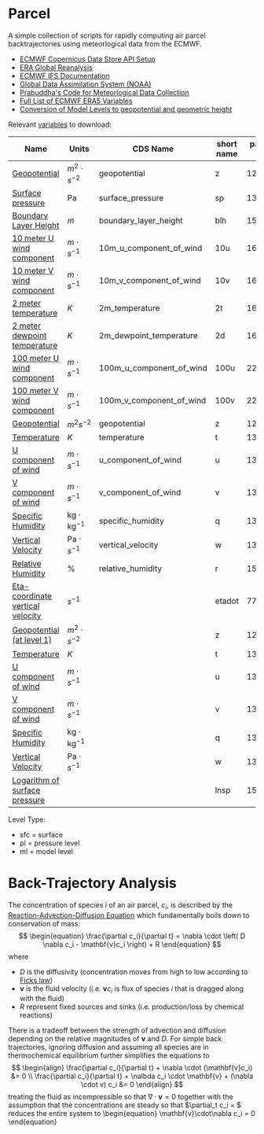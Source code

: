 # Parcel

A simple collection of scripts for rapidly computing air parcel backtrajectories using meteorlogical data from the ECMWF.


- [ECMWF Copernicus Data Store API Setup](https://cds.climate.copernicus.eu/api-how-to)
- [ERA Global Reanalysis](https://cds.climate.copernicus.eu/cdsapp#!/dataset/reanalysis-era5-complete?tab=form)
- [ECMWF IFS Documentation](https://www.ecmwf.int/en/publications/ifs-documentation)
- [Global Data Assimilation System (NOAA)](https://www.ncei.noaa.gov/access/metadata/landing-page/bin/iso?id=gov.noaa.ncdc:C00379)
- [Prabuddha's Code for Meteorlogical Data Collection](https://github.com/mi3nts/pmModeling/blob/main/modelTraining/src/meteo_AOD_openAQ_down.py)
- [Full List of ECMWF ERA5 Variables](https://confluence.ecmwf.int/display/CKB/ERA5%3A+data+documentation#ERA5:datadocumentation-Parameterlistings)
- [Conversion of Model Levels to geopotential and geometric height](https://confluence.ecmwf.int/display/CKB/ERA5%3A+compute+pressure+and+geopotential+on+model+levels%2C+geopotential+height+and+geometric+height)

Relevant [variables](https://confluence.ecmwf.int/display/CKB/ERA5%3A+data+documentation#ERA5:datadocumentation-Parameterlistings) to download:

| Name | Units | CDS Name | short name | param id | level type |
| ------- | -- | ----- | --- | - | - |
| [Geopotential](https://apps.ecmwf.int/codes/grib/param-db/129) | $m^2 \cdot s^{-2}$ | geopotential | z | 129 | sfc |
| [Surface pressure](https://apps.ecmwf.int/codes/grib/param-db/134) | $\text{Pa}$ | surface_pressure | sp | 134 | sfc |
| [Boundary Layer Height](https://apps.ecmwf.int/codes/grib/param-db/159) | $m$ | boundary_layer_height | blh | 159 | sfc |
| [10 meter U wind component](https://apps.ecmwf.int/codes/grib/param-db/165) | $m \cdot s^{-1}$ | 10m_u_component_of_wind | 10u | 165 | sfc |
| [10 meter V wind component](https://apps.ecmwf.int/codes/grib/param-db/166) | $m \cdot s^{-1}$ | 10m_v_component_of_wind | 10v | 166 | sfc |
| [2 meter temperature](https://apps.ecmwf.int/codes/grib/param-db/167) | $K$ | 2m_temperature | 2t | 167 | sfc |
| [2 meter dewpoint temperature](https://apps.ecmwf.int/codes/grib/param-db/168) | $K$ | 2m_dewpoint_temperature | 2d | 168 | sfc |
| [100 meter U wind component](https://apps.ecmwf.int/codes/grib/param-db/228246) | $m \cdot s^{-1}$ | 100m_u_component_of_wind | 100u | 228246 | sfc |
| [100 meter V wind component](https://apps.ecmwf.int/codes/grib/param-db/228247) | $m \cdot s^{-1}$ | 100m_v_component_of_wind | 100v | 228247 | sfc |
| [Geopotential](https://codes.ecmwf.int/grib/param-db/129) | $m^{2} s^{-2}$ | geopotential | z | 129 | pl |
| [Temperature](https://codes.ecmwf.int/grib/param-db/130) | $K$ | temperature | t | 130 | pl |
| [U component of wind](https://codes.ecmwf.int/grib/param-db/131) | $m \cdot s^{-1}$ | u_component_of_wind | u | 131 | pl |
| [V component of wind](https://codes.ecmwf.int/grib/param-db/132) | $m \cdot s^{-1}$ | v_component_of_wind | v | 132 | pl |
| [Specific Humidity](https://codes.ecmwf.int/grib/param-db/133) | $\text{kg}\cdot\text{kg}^{-1}$ | specific_humidity | q | 133 | pl |
| [Vertical Velocity](https://codes.ecmwf.int/grib/param-db/135) | $\text{Pa}\cdot s^{-1}$ | vertical_velocity | w | 135 | pl |
| [Relative Humidity](https://codes.ecmwf.int/grib/param-db/157) | % | relative_humidity | r | 157 | pl |
| [Eta-coordinate vertical velocity](https://codes.ecmwf.int/grib/param-db/77) | $s^{-1}$ |  | etadot | 77 | ml |
| [Geopotential (at level 1)](https://codes.ecmwf.int/grib/param-db/129) | $m^2 \cdot s^{-2}$ | | z | 129 | ml |
| [Temperature](https://codes.ecmwf.int/grib/param-db/130) | $K$ | | t | 130 | ml |
| [U component of wind](https://codes.ecmwf.int/grib/param-db/131) | $m \cdot s^{-1}$ | | u | 131 | ml |
| [V component of wind](https://codes.ecmwf.int/grib/param-db/132) | $m \cdot s^{-1}$ | | v | 132 | ml |
| [Specific Humidity](https://codes.ecmwf.int/grib/param-db/133) | $\text{kg}\cdot\text{kg}^{-1}$ | | q | 133 | ml |
| [Vertical Velocity](https://codes.ecmwf.int/grib/param-db/135) | $\text{Pa}\cdot s^{-1}$ | | w | 135 | ml |
| [Logarithm of surface pressure](https://codes.ecmwf.int/grib/param-db/152) |  | | lnsp | 152 | ml |



Level Type:
 - sfc = surface
 - pl = pressure level
 - ml = model level




# Back-Trajectory Analysis
The concentration of species $i$ of an air parcel, $c_i$, is described by the [Reaction-Advection-Diffusion Equation](https://en.wikipedia.org/wiki/Convection%E2%80%93diffusion_equation) which fundamentally boils down to conservation of mass: 
$$
\begin{equation}
    \frac{\partial c_i}{\partial t} = \nabla \cdot \left( D \nabla c_i - \mathbf{v}c_i \right) + R
\end{equation}
$$
where

- $D$ is the diffusivity (concentration moves from high to low according to [Ficks law](https://en.wikipedia.org/wiki/Fick%27s_laws_of_diffusion))
- $\mathbf{v}$ is the fluid velocity (i.e. $\mathbf{v}c_i$ is flux of species $i$ that is dragged along with the fluid)
- $R$ represent fixed sources and sinks (i.e. production/loss by chemical reactions)

There is a tradeoff between the strength of advection and diffusion depending on the relative magnitudes of $\mathbf{v}$ and $D$. For simple back trajectories, ignoring diffusion and assuming all species are in thermochemical equilibrium further simplifies the equations to 
$$
\begin{align}
    \frac{\partial c_i}{\partial t} + \nabla \cdot (\mathbf{v}c_i) &= 0 \\
    \frac{\partial c_i}{\partial t} + \nalbda c_i \cdot \mathbf{v} + (\nabla \cdot v) c_i &= 0
\end{align}
$$
treating the fluid as incompressible so that $\nabla \cdot \mathbf{v} = 0$ together with the assumption that the concentrations are steady so that $\partial_t c_i = $ reduces the entire system to
\begin{equation}
    \mathbf{v}\cdot\nabla c_i = 0
\end{equation}
